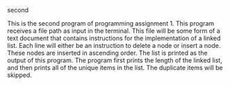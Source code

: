 second

This is the second program of programming assignment 1.
This program receives a file path as input in the terminal.
This file will be some form of a text document that contains instructions for the implementation of a linked list.
Each line will either be an instruction to delete a node or insert a node.
These nodes are inserted in ascending order.
The list is printed as the output of this program.
The program first prints the length of the linked list, and then prints all of the unique items in the list.
The duplicate items will be skipped.
